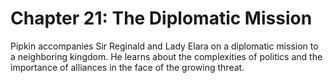 # Chapter 21: The Diplomatic Mission

Pipkin accompanies Sir Reginald and Lady Elara on a diplomatic mission to a neighboring kingdom. He learns about the complexities of politics and the importance of alliances in the face of the growing threat.
